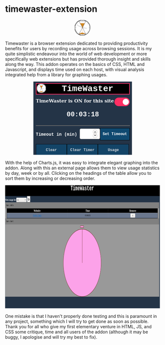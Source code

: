 # timewaster-extension

<p align="center">
  <img src="images/smallLogo.png" width=50 height=50>
</p>

Timewaster is a browser extension dedicated to providing productivity benefits for users by recording usage across browsing sessions. 
It is my quite simplistic endeavour into the world of web development or more specifically web extensions but has provided thorough insight and skills along the way.
This addon operates on the basics of CSS, HTML and Javascript, and displays time used on each host, with visual analysis integrated help from a library for graphing usages.


<p align="center">
  <img src="images/timewaster-preview-1.png">
</p>

With the help of Charts.js, it was easy to integrate elegant graphing into the addon. Along with this an external page allows them to view usage statistics by day, week or by all. Clicking on the headings of the table allow you to sort them by increasing or decreasing order.


<p align="center">
  <img src="images/usage-preview.png" width=850 height=400>
</p>


One mistake is that I haven't properly done testing and this is paramount in any project, something which I will try to get done as soon as possible. Thank you for all who give my first elementary venture in HTML, JS, and CSS some critique, time and all users of the addon (although it may be buggy, I apologise and will try my best to fix). 
